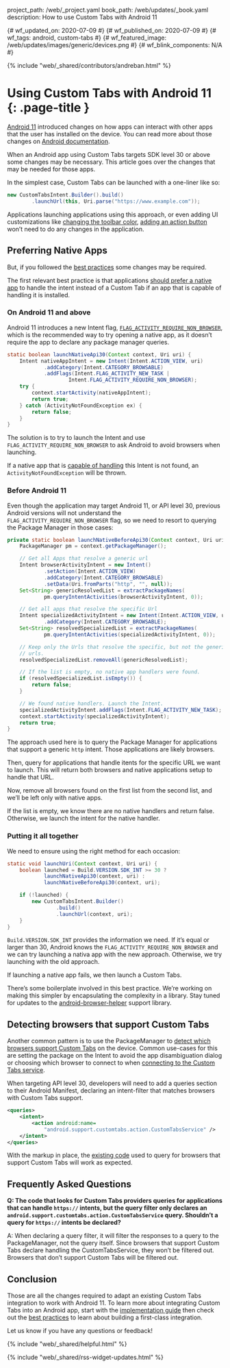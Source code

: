 project_path: /web/_project.yaml
book_path: /web/updates/_book.yaml
description: How to use Custom Tabs with Android 11

{# wf_updated_on: 2020-07-09 #}
{# wf_published_on: 2020-07-09 #}
{# wf_tags: android, custom-tabs #}
{# wf_featured_image: /web/updates/images/generic/devices.png #}
{# wf_blink_components: N/A #}

{% include "web/_shared/contributors/andreban.html" %}

# Using Custom Tabs with Android 11 {: .page-title }
[Android 11][12] introduced changes on how apps can interact with other apps that the user has
installed on the device. You can read more about those changes on [Android documentation][1].

When an Android app using Custom Tabs targets SDK level 30 or above some changes may be necessary.
This article goes over the changes that may be needed for those apps.

In the simplest case, Custom Tabs can be launched with a one-liner like so:

```java
new CustomTabsIntent.Builder().build()
        .launchUrl(this, Uri.parse("https://www.example.com"));
```

Applications launching applications using this approach, or even adding UI customizations like
[changing the toolbar color][2], [adding an action button][3] won’t need to do any changes in the
application.

## Preferring Native Apps

But, if you followed the [best practices][4] some changes may be required.

The first relevant best practice is that applications [should prefer a native app][5] to handle the
intent instead of a Custom Tab if an app that is capable of handling it is installed.

### On Android 11 and above

Android 11 introduces a new Intent flag, [`FLAG_ACTIVITY_REQUIRE_NON_BROWSER`][6], which is the
recommended way to try opening a native app, as it doesn’t require the app to declare any package
manager queries.

```java
static boolean launchNativeApi30(Context context, Uri uri) {
    Intent nativeAppIntent = new Intent(Intent.ACTION_VIEW, uri)
            .addCategory(Intent.CATEGORY_BROWSABLE)
            .addFlags(Intent.FLAG_ACTIVITY_NEW_TASK |
                    Intent.FLAG_ACTIVITY_REQUIRE_NON_BROWSER);
    try {
        context.startActivity(nativeAppIntent);
        return true;
    } catch (ActivityNotFoundException ex) {
        return false;
    }
}
```

The solution is to try to launch the Intent and use `FLAG_ACTIVITY_REQUIRE_NON_BROWSER` to ask Android
to avoid browsers when launching.

If a native app that is [capable of handling][11] this Intent is not found, an
`ActivityNotFoundException` will be thrown.

### Before Android 11

Even though the application may target Android 11, or API level 30, previous Android versions will
not understand the `FLAG_ACTIVITY_REQUIRE_NON_BROWSER` flag, so we need to resort to querying the
Package Manager in those cases:

```java
private static boolean launchNativeBeforeApi30(Context context, Uri uri) {
    PackageManager pm = context.getPackageManager();

    // Get all Apps that resolve a generic url
    Intent browserActivityIntent = new Intent()
            .setAction(Intent.ACTION_VIEW)
            .addCategory(Intent.CATEGORY_BROWSABLE)
            .setData(Uri.fromParts("http", "", null));
    Set<String> genericResolvedList = extractPackageNames(
            pm.queryIntentActivities(browserActivityIntent, 0));

    // Get all apps that resolve the specific Url
    Intent specializedActivityIntent = new Intent(Intent.ACTION_VIEW, uri)
            .addCategory(Intent.CATEGORY_BROWSABLE);
    Set<String> resolvedSpecializedList = extractPackageNames(
            pm.queryIntentActivities(specializedActivityIntent, 0));

    // Keep only the Urls that resolve the specific, but not the generic
    // urls.
    resolvedSpecializedList.removeAll(genericResolvedList);

    // If the list is empty, no native app handlers were found.
    if (resolvedSpecializedList.isEmpty()) {
        return false;
    }

    // We found native handlers. Launch the Intent.
    specializedActivityIntent.addFlags(Intent.FLAG_ACTIVITY_NEW_TASK);
    context.startActivity(specializedActivityIntent);
    return true;
}
```

The approach used here is to query the Package Manager for applications that support a generic
`http` intent. Those applications are likely browsers.

Then, query for applications that handle itents for the specific URL we want to launch. This will
return both browsers and native applications setup to handle that URL.

Now, remove all browsers found on the first list from the second list, and we’ll be left only with
native apps.

If the list is empty, we know there are no native handlers and return false. Otherwise, we launch
the intent for the native handler.

### Putting it all together
We need to ensure using the right method for each occasion: 

```java
static void launchUri(Context context, Uri uri) {
    boolean launched = Build.VERSION.SDK_INT >= 30 ?
            launchNativeApi30(context, uri) :
            launchNativeBeforeApi30(context, uri);

    if (!launched) {
        new CustomTabsIntent.Builder()
                .build()
                .launchUrl(context, uri);
    }
}
```

`Build.VERSION.SDK_INT` provides the information we need. If it’s equal or larger than 30, Android
knows the `FLAG_ACTIVITY_REQUIRE_NON_BROWSER` and we can try launching a nativa app with the new
approach. Otherwise, we try launching with the old approach.

If launching a native app fails, we then launch a Custom Tabs.

There’s some boilerplate involved in this best practice. We’re working on making this simpler by
encapsulating the complexity in a library. Stay tuned for updates to the
[android-browser-helper][9] support library. 

## Detecting browsers that support Custom Tabs

Another common pattern is to use the PackageManager to
[detect which browsers support Custom Tabs][7] on the device. Common use-cases for this are
setting the package on the Intent to avoid the app disambiguation dialog or choosing which browser
to connect to when [connecting to the Custom Tabs service][8].

When targeting API level 30, developers will need to add a queries section to their Android
Manifest, declaring an intent-filter that matches browsers with Custom Tabs support.

```xml
<queries>
    <intent>
        <action android:name=
            "android.support.customtabs.action.CustomTabsService" />
    </intent>
</queries>
```

With the markup in place, the [existing code][7] used to query for browsers that support Custom
Tabs will work as expected.

## Frequently Asked Questions

**Q: The code that looks for Custom Tabs providers queries for applications that can handle
`https://` intents, but the query filter only declares an
 `android.support.customtabs.action.CustomTabsService` query. Shouldn’t a query for `https://`
 intents be declared?**

A: When declaring a query filter, it will filter the responses to a query to the PackageManager,
not the query itself. Since browsers that support Custom Tabs declare handling the
CustomTabsService, they won’t be filtered out. Browsers that don’t support Custom Tabs will be
filtered out.

## Conclusion

Those are all the changes required to adapt an existing Custom Tabs integration to work with
Android 11. To learn more about integrating Custom Tabs into an Android app, start with the
[implementation guide][10] then check out the [best practices][4] to learn about building a
first-class integration.

Let us know if you have any questions or feedback!

{% include "web/_shared/helpful.html" %}

{% include "web/_shared/rss-widget-updates.html" %}

[1]: https://developer.android.com/preview/privacy/package-visibility
[2]: https://developers.google.com/web/android/custom-tabs/implementation-guide#configure_the_color_of_the_address_bar
[3]: https://developers.google.com/web/android/custom-tabs/implementation-guide#configure_a_custom_action_button
[4]: https://developers.google.com/web/android/custom-tabs/best-practices
[5]: https://developers.google.com/web/android/custom-tabs/best-practices#let_native_applications_handle_the_content
[6]: https://developer.android.com/reference/android/content/Intent#FLAG_ACTIVITY_REQUIRE_NON_BROWSER
[7]: https://developers.google.com/web/android/custom-tabs/implementation-guide#how_can_i_check_whether_the_android_device_has_a_browser_that_supports_custom_tab
[8]: https://developers.google.com/web/android/custom-tabs/implementation-guide#connect_to_the_custom_tabs_service
[9]: https://github.com/GoogleChrome/android-browser-helper
[10]: https://developers.google.com/web/android/custom-tabs/implementation-guide
[11]: https://developer.android.com/preview/privacy/package-visibility-use-cases#let-non-browser-apps-handle-urls
[12]: https://developer.android.com/android11
